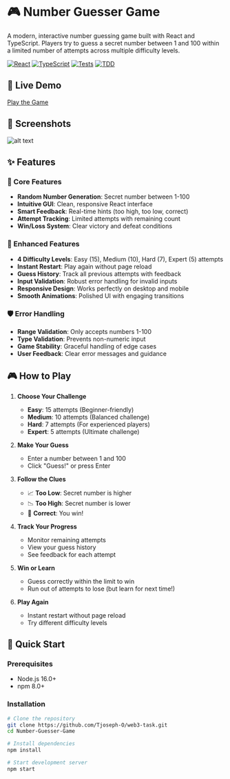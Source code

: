# 🎮 Number Guesser Game

A modern, interactive number guessing game built with React and TypeScript. Players try to guess a secret number between 1 and 100 within a limited number of attempts across multiple difficulty levels.

[![React](https://img.shields.io/badge/React-18.0+-blue.svg)](https://reactjs.org/)
[![TypeScript](https://img.shields.io/badge/TypeScript-5.0+-blue.svg)](https://www.typescriptlang.org/)
[![Tests](https://img.shields.io/badge/Tests-38%20Passing-brightgreen.svg)](#testing)
[![TDD](https://img.shields.io/badge/Development-TDD-orange.svg)](#development-methodology)

## 🎯 Live Demo

[Play the Game](#) <!-- Add your deployed link here -->

## 📸 Screenshots

![alt text](image.png)

## ✨ Features

### 🎯 Core Features
- **Random Number Generation**: Secret number between 1-100
- **Intuitive GUI**: Clean, responsive React interface
- **Smart Feedback**: Real-time hints (too high, too low, correct)
- **Attempt Tracking**: Limited attempts with remaining count
- **Win/Loss System**: Clear victory and defeat conditions

### 🚀 Enhanced Features
- **4 Difficulty Levels**: Easy (15), Medium (10), Hard (7), Expert (5) attempts
- **Instant Restart**: Play again without page reload
- **Guess History**: Track all previous attempts with feedback
- **Input Validation**: Robust error handling for invalid inputs
- **Responsive Design**: Works perfectly on desktop and mobile
- **Smooth Animations**: Polished UI with engaging transitions

### 🛡️ Error Handling
- **Range Validation**: Only accepts numbers 1-100
- **Type Validation**: Prevents non-numeric input
- **Game Stability**: Graceful handling of edge cases
- **User Feedback**: Clear error messages and guidance

## 🎮 How to Play

1. **Choose Your Challenge**
   - **Easy**: 15 attempts (Beginner-friendly)
   - **Medium**: 10 attempts (Balanced challenge)
   - **Hard**: 7 attempts (For experienced players)
   - **Expert**: 5 attempts (Ultimate challenge)

2. **Make Your Guess**
   - Enter a number between 1 and 100
   - Click "Guess!" or press Enter

3. **Follow the Clues**
   - 📈 **Too Low**: Secret number is higher
   - 📉 **Too High**: Secret number is lower
   - 🎯 **Correct**: You win!

4. **Track Your Progress**
   - Monitor remaining attempts
   - View your guess history
   - See feedback for each attempt

5. **Win or Learn**
   - Guess correctly within the limit to win
   - Run out of attempts to lose (but learn for next time!)

6. **Play Again**
   - Instant restart without page reload
   - Try different difficulty levels

## 🚀 Quick Start

### Prerequisites
- Node.js 16.0+ 
- npm 8.0+

### Installation

```bash
# Clone the repository
git clone https://github.com/Tjoseph-O/web3-task.git
cd Number-Guesser-Game

# Install dependencies
npm install

# Start development server
npm start